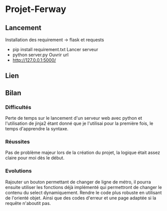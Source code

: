 # Projet-Ferway

## Lancement
Installation des requirement -> flask et requests
- pip install requirement.txt
Lancer serveur
- python server.py
Ouvrir url
- http://127.0.0.1:5000/

## Lien

## Bilan
### Difficultés
Perte de temps sur le lancement d'un serveur web avec python et l'utilisation de jinja2 étant donné que je l'utilisai pour la première fois, le temps d'apprendre la syntaxe.
### Réussites
Pas de problème majeur lors de la création du projet, la logique était assez claire pour moi dès le début.
### Evolutions
Rajouter un bouton permettant de changer de ligne de métro, il pourra ensuite utiliser les fonctions déjà implémenté qui permettront de changer le contenu du select dynamiquement.
Rendre le code plus robuste en utilisant de l'orienté objet.
Ainsi que des codes d'erreur et une page adaptée si la requête n'aboutit pas.

